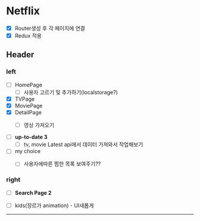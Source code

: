 # Netflix

- [x] Router생성 후 각 페이지에 연결
- [x] Redux 적용

## Header
### left
- [ ] HomePage
    - [ ] 사용자 고르기 및 추가하기(localstorage?)
- [x] TVPage
- [x] MoviePage
- [x] DetailPage
    - [ ] 영상 가져오기



- [ ] **up-to-date 3**
    - [ ] tv, movie Latest api에서 데이터 가져와서 작업해보기

- [ ] my choice
    - [ ] 사용자에따른 찜한 목록 보여주기??




### right
- [ ] **Search Page 2**
- [ ] kids(장르가 animation) - UI새롭게


---

